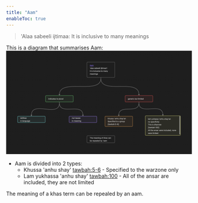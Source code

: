 ```yaml
---
title: "Aam"
enableToc: true
---
```


> 'Alaa sabeeli ijtimaa: It is inclusive to many meanings


This is a diagram that summarises Aam: ![aam diagram](Usul%20Fiqh/Quranic%20words/aam%20diagram.png)


- Aam is divided into 2 types:
	- Khussa 'anhu shay' [tawbah:5-6](https://quran.com/9?startingVerse=6) - Specified to the warzone only
	- Lam yukhassa 'anhu shay' [tawbah:100](https://quran.com/9?startingVerse=100)  - All of the ansar are included, they are not limited

The meaning of a khas term can be repealed by an aam.